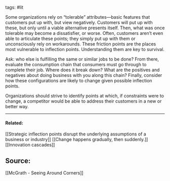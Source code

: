tags: #lit 

Some organizations rely on “tolerable” attributes—basic features that customers put up with, but view negatively. Customers will put up with these, but only until a viable alternative presents itself. Then, what was once tolerable may become a dissatisfier, or worse. Often, customers aren’t even able to articulate these points; they simply put up with them or unconsciously rely on workarounds. These friction points are the places most vulnerable to inflection points. Understanding them are key to survival. 

Ask: who else is fulfilling the same or similar jobs to be done? From there, evaluate the consumption chain that consumers must go through to complete their job. Where does it break down? What are the positives and negatives about doing business with you along this chain? Finally, consider how these configurations are likely to change given possible inflection points. 

Organizations should strive to identify points at which, if constraints were to change, a competitor would be able to address their customers in a new or better way. 

---
#### Related:
[[Strategic inflection points disrupt the underlying assumptions of a business or industry]]
[[Change happens gradually, then suddenly.]]
[[Innovation cascades]]

## Source:
[[McGrath - Seeing Around Corners]]